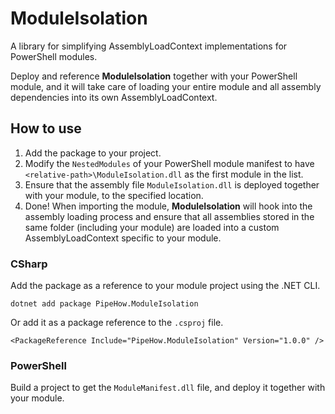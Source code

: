 # ModuleIsolation

A library for simplifying AssemblyLoadContext implementations for PowerShell modules.

Deploy and reference **ModuleIsolation** together with your PowerShell module, and it will take care of loading your entire module and all assembly dependencies into its own AssemblyLoadContext.

## How to use

1. Add the package to your project.
2. Modify the `NestedModules` of your PowerShell module manifest to have `<relative-path>\ModuleIsolation.dll` as the first module in the list.
3. Ensure that the assembly file `ModuleIsolation.dll` is deployed together with your module, to the specified location.
4. Done! When importing the module, **ModuleIsolation** will hook into the assembly loading process and ensure that all assemblies stored in the same folder (including your module) are loaded into a custom AssemblyLoadContext specific to your module.

### CSharp

Add the package as a reference to your module project using the .NET CLI.

```plaintext
dotnet add package PipeHow.ModuleIsolation
```

Or add it as a package reference to the `.csproj` file.

```plaintext
<PackageReference Include="PipeHow.ModuleIsolation" Version="1.0.0" />
```

### PowerShell

Build a project to get the `ModuleManifest.dll` file, and deploy it together with your module.

